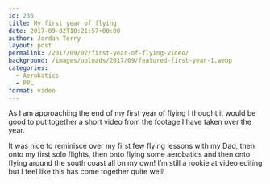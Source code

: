 ```yaml
---
id: 236
title: My first year of flying
date: 2017-09-02T10:21:57+00:00
author: Jordan Terry
layout: post
permalink: /2017/09/02/first-year-of-flying-video/
background: /images/uploads/2017/09/featured-first-year-1.webp
categories:
  - Aerobatics
  - PPL
format: video
---
```

As I am approaching the end of my first year of flying I thought it would be good to put together a short video from the footage I have taken over the year.

It was nice to reminisce over my first few flying lessons with my Dad, then onto my first solo flights, then onto flying some aerobatics and then onto flying around the south coast all on my own! I’m still a rookie at video editing but I feel like this has come together quite well!